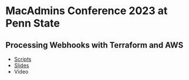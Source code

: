 # MacAdmins Conference 2023 at Penn State

## Processing Webhooks with Terraform and AWS

* [Scripts](Scripts)
* [Slides](Slides)
* Video

